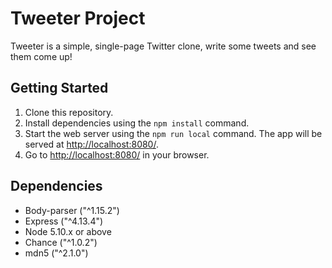 # Tweeter Project

Tweeter is a simple, single-page Twitter clone, write some tweets and see them come up!

## Getting Started

1. Clone this repository.
2. Install dependencies using the `npm install` command.
3. Start the web server using the `npm run local` command. The app will be served at <http://localhost:8080/>.
4. Go to <http://localhost:8080/> in your browser.

## Dependencies

- Body-parser ("^1.15.2")
- Express ("^4.13.4")
- Node 5.10.x or above
- Chance ("^1.0.2")
- mdn5 ("^2.1.0")
